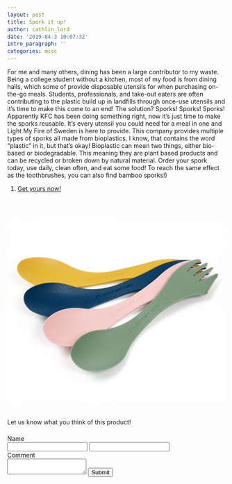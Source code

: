```yaml
---
layout: post
title: Spork it up!
author: cathlin_lord
date: '2019-04-3 10:07:32'
intro_paragraph: ''
categories: misc
---
```

For me and many others, dining has been a large contributor to my waste.
Being a college student without a kitchen, most of my food is from dining halls,
which some of provide disposable utensils for when purchasing on-the-go meals.
Students, professionals, and take-out eaters are often contributing to the
plastic build up in landfills through once-use utensils and it’s time to make
this come to an end! The solution? Sporks! Sporks! Sporks! Apparently KFC has
been doing something right, now it’s just time to make the sporks reusable. It’s
every utensil you could need for a meal in one and Light My Fire of Sweden is
here to provide. This company provides multiple types of sporks all made from
bioplastics. I know, that contains the word “plastic” in it, but that’s okay!
Bioplastic can mean two things, either bio-based or biodegradable. This meaning
they are plant based products and can be recycled or broken down by natural
material. Order your spork today, use daily, clean often, and eat some food!
To reach the same effect as the toothbrushes, you can also find bamboo sporks!)
<ol>
  <li><a href="https://lightmyfire.com/products/spork/spork-original/spork-original-bio-4-pack-nature?group=prod_prod_grp-s1%2F1032" target="_blank">Get yours now!</a></li>
</ol>

![Spork Photo](/img/uploads/spork.jpg)
Let us know what you think of this product!
<form action="http://localhost:9000/hooks/add-comment">
  <input type="hidden" name="reply_to" value="{{ include.reply_to }}" />
  <div style="clear: both; padding-top: .5em;">Name</div>
  <input type="text" name="author" />
  <input type="text" name="email" />
  <div>Comment</div>
  <textarea name="text"></textarea>
  <input type="submit" value="Submit" />
</form>
